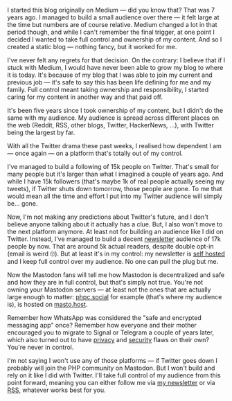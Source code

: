 I started this blog originally on Medium — did you know that? That was 7 years ago. I managed to build a small audience over there — it felt large at the time but numbers are of course relative. Medium changed a lot in that period though, and while I can't remember the final trigger, at one point I decided I wanted to take full control and ownership of my content. And so I created a static blog — nothing fancy, but it worked for me.

I've never felt any regrets for that decision. On the contrary: I believe that if I stuck with Medium, I would have never been able to grow my blog to where it is today. It's because of my blog that I was able to join my current and previous job — it's safe to say this has been life defining for me and my family. Full control meant taking ownership and responsibility, I started caring for my content in another way and that paid off.

It's been five years since I took ownership of my content, but I didn't do the same with my audience. My audience is spread across different places on the web (Reddit, RSS, other blogs, Twitter, HackerNews, …), with Twitter being the largest by far. 

With all the Twitter drama these past weeks, I realised how dependent I am — once again — on a platform that's totally out of my control. 

I've managed to build a following of 15k people on Twitter. That's small for many people but it's larger than what I imagined a couple of years ago. And while I have 15k followers (that's maybe 1k of real people actually seeing my tweets), if Twitter shuts down tomorrow, those people are gone. To me that would mean all the time and effort I put into my Twitter audience will simply be… gone. 

Now, I'm not making any predictions about Twitter's future, and I don't believe anyone talking about it actually has a clue. But, I also won't move to the next platform anymore. At least not for building an audience like I did on Twitter. Instead, I've managed to build a decent [newsletter](https://stitcher.io/newsletter/subscribe) audience of 17k people by now. That are around 5k actual readers, despite double opt-in (email is weird 🙄). But at least it's in my control: my newsletter is [self hosted](https://mailcoach.app/) and I keep full control over my audience. No one can pull the plug but me.

Now the Mastodon fans will tell me how Mastodon is decentralized and safe and how they are in full control, but that's simply not true. You're not owning your Mastodon servers — at least not the ones that are actually large enough to matter: [phpc.social](https://phpc.social/about) for example (that's where my audience is), is hosted on [masto.host](https://masto.host/). 

Remember how WhatsApp was considered the "safe and encrypted messaging app" once? Remember how everyone and their mother encouraged you to migrate to Signal or Telegram a couple of years later, which also turned out to have [privacy](https://www.theverge.com/22249391/signal-app-abuse-messaging-employees-violence-misinformation) and [security](https://nordvpn.com/blog/is-telegram-safe/) flaws on their own? You're never in control. 

I'm not saying I won't use any of those platforms — if Twitter goes down I probably will join the PHP community on Mastodon. But I won't build and rely on it like I did with Twitter. I'll take full control of my audience from this point forward, meaning you can either follow me via [my newsletter](https://stitcher.io/newsletter/subscribe) or via [RSS](https://stitcher.io/rss), whatever works best for you. 

